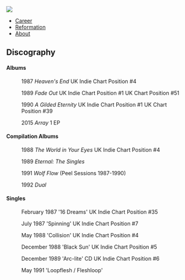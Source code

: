 <img src="https://upload.wikimedia.org/wikipedia/commons/thumb/f/f1/Loop_%281989%29.jpg/559px-Loop_%281989%29.jpg">

<ul class="nav">
 <li><a href="career">	Career</a></li>
 <li><a href="reformation">	Reformation</a></li>
 <li><a href="index">	About</a></li>
 </ul>

<h2>Discography</h2>

<h4>Albums</h4>


<figure>
1987	<i>Heaven's End</i>	UK Indie Chart Position #4	
</figure>
<figure>
1989	<i>Fade Out</i>	UK Indie Chart Position #1	UK Chart Position #51
</figure>
<figure>
1990	<i>A Gilded Eternity</i>	UK Indie Chart Position #1	UK Chart Position #39
</figure>
<figure>
2015	<i>Array</i> 1 EP	
</figure>

<h4>Compilation Albums</h4>

<figure>
1988	<i>The World in Your Eyes</i> UK Indie Chart Position	#4
</figure>

<figure>
1989	<i>Eternal: The Singles</i> 	
</figure>

<figure>
1991	<i>Wolf Flow</i> (Peel Sessions 1987-1990)	
</figure>

<figure>
1992	<i>Dual</i>
</figure>

<h4>Singles</h4>

<figure>
February	1987	'16 Dreams'	UK Indie Chart Position #35
</figure>

<figure>
July	1987	'Spinning'	UK Indie Chart Position #7
</figure>

<figure>
May	1988	'Collision'	UK Indie Chart Position #4
</figure>

<figure>
December	1988	'Black Sun'	UK Indie Chart Position #5
</figure>

<figure>
December	1989	'Arc-lite'	CD	UK Indie Chart Position #6
</figure>

<figure>
May	1991	'Loopflesh / Fleshloop'	
</figure>

